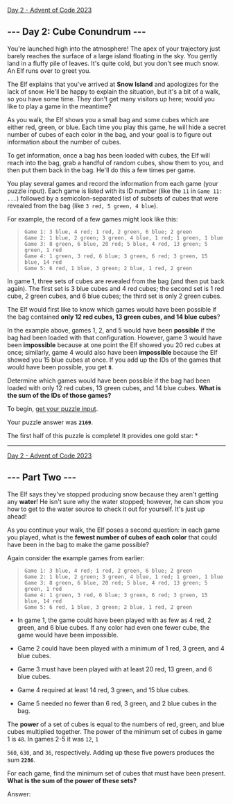 [Day 2 - Advent of Code 2023](https://adventofcode.com/2023/day/2)

## --- Day 2: Cube Conundrum ---

You're launched high into the atmosphere! The apex of your trajectory just barely reaches the surface of a large island floating in the sky. You gently land in a fluffy pile of leaves. It's quite cold, but you don't see much snow. An Elf runs over to greet you.

The Elf explains that you've arrived at **Snow Island** and apologizes for the lack of snow. He'll be happy to explain the situation, but it's a bit of a walk, so you have some time. They don't get many visitors up here; would you like to play a game in the meantime?

As you walk, the Elf shows you a small bag and some cubes which are either red, green, or blue. Each time you play this game, he will hide a secret number of cubes of each color in the bag, and your goal is to figure out information about the number of cubes.

To get information, once a bag has been loaded with cubes, the Elf will reach into the bag, grab a handful of random cubes, show them to you, and then put them back in the bag. He'll do this a few times per game.

You play several games and record the information from each game (your puzzle input). Each game is listed with its ID number (like the `11` in `Game 11: ...`) followed by a semicolon-separated list of subsets of cubes that were revealed from the bag (like `3 red, 5 green, 4 blue`).

For example, the record of a few games might look like this:

>     Game 1: 3 blue, 4 red; 1 red, 2 green, 6 blue; 2 green
>     Game 2: 1 blue, 2 green; 3 green, 4 blue, 1 red; 1 green, 1 blue
>     Game 3: 8 green, 6 blue, 20 red; 5 blue, 4 red, 13 green; 5 green, 1 red
>     Game 4: 1 green, 3 red, 6 blue; 3 green, 6 red; 3 green, 15 blue, 14 red
>     Game 5: 6 red, 1 blue, 3 green; 2 blue, 1 red, 2 green

In game 1, three sets of cubes are revealed from the bag (and then put back again). The first set is 3 blue cubes and 4 red cubes; the second set is 1 red cube, 2 green cubes, and 6 blue cubes; the third set is only 2 green cubes.

The Elf would first like to know which games would have been possible if the bag contained **only 12 red cubes, 13 green cubes, and 14 blue cubes**?

In the example above, games 1, 2, and 5 would have been **possible** if the bag had been loaded with that configuration. However, game 3 would have been **impossible** because at one point the Elf showed you 20 red cubes at once; similarly, game 4 would also have been **impossible** because the Elf showed you 15 blue cubes at once. If you add up the IDs of the games that would have been possible, you get **`8`**.

Determine which games would have been possible if the bag had been loaded with only 12 red cubes, 13 green cubes, and 14 blue cubes. **What is the sum of the IDs of those games?**

To begin, [get your puzzle input](https://adventofcode.com/2023/day/2/input).

Your puzzle answer was **`2169`**.

The first half of this puzzle is complete! It provides one gold star: \*

----

[Day 2 - Advent of Code 2023](https://adventofcode.com/2023/day/2#part2)

## --- Part Two ---

The Elf says they've stopped producing snow because they aren't getting any **water**! He isn't sure why the water stopped; however, he can show you how to get to the water source to check it out for yourself. It's just up ahead!

As you continue your walk, the Elf poses a second question: in each game you played, what is the **fewest number of cubes of each color** that could have been in the bag to make the game possible?

Again consider the example games from earlier:

>     Game 1: 3 blue, 4 red; 1 red, 2 green, 6 blue; 2 green
>     Game 2: 1 blue, 2 green; 3 green, 4 blue, 1 red; 1 green, 1 blue
>     Game 3: 8 green, 6 blue, 20 red; 5 blue, 4 red, 13 green; 5 green, 1 red
>     Game 4: 1 green, 3 red, 6 blue; 3 green, 6 red; 3 green, 15 blue, 14 red
>     Game 5: 6 red, 1 blue, 3 green; 2 blue, 1 red, 2 green
>     

-   In game 1, the game could have been played with as few as 4 red, 2 green, and 6 blue cubes. If any color had even one fewer cube, the game would have been impossible.
-   Game 2 could have been played with a minimum of 1 red, 3 green, and 4 blue cubes.

-   Game 3 must have been played with at least 20 red, 13 green, and 6 blue cubes.
-   Game 4 required at least 14 red, 3 green, and 15 blue cubes.
-   Game 5 needed no fewer than 6 red, 3 green, and 2 blue cubes in the bag.

The **power** of a set of cubes is equal to the numbers of red, green, and blue cubes multiplied together. The power of the minimum set of cubes in game 1 is `48`. In games 2-5 it was `12`, `1`

`560`, `630`, and `36`, respectively. Adding up these five powers produces the sum **`2286`**.

For each game, find the minimum set of cubes that must have been present. **What is the sum of the power of these sets?**

Answer: